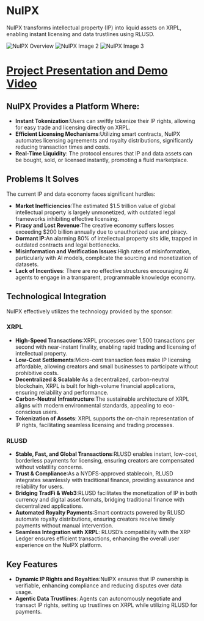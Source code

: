 # NuIPX

NuIPX transforms intellectual property (IP) into liquid assets on XRPL, enabling instant licensing and data trustlines using RLUSD.

![NuIPX Overview](https://ibb.co/3m8JCsnj)
![NuIPX Image 2](https://ibb.co/PGzKpTtR)
![NuIPX Image 3](https://ibb.co/1Yg84Wbz)


# [Project Presentation and Demo Video](https://www.canva.com/design/DAGflHSuDg4/BJaFwwoKkV3ipMlrV2U19g/edit?utm_content=DAGflHSuDg4&utm_campaign=designshare&utm_medium=link2&utm_source=sharebutton)

## NuIPX Provides a Platform Where:

- **Instant Tokenization**:Users can swiftly tokenize their IP rights, allowing for easy trade and licensing directly on XRPL.
- **Efficient Licensing Mechanisms**:Utilizing smart contracts, NuIPX automates licensing agreements and royalty distributions, significantly reducing transaction times and costs.
- **Real-Time Liquidity**:
  The protocol ensures that IP and data assets can be bought, sold, or licensed instantly, promoting a fluid marketplace.

## Problems It Solves

The current IP and data economy faces significant hurdles:

- **Market Inefficiencies**:The estimated $1.5 trillion value of global intellectual property is largely unmonetized, with outdated legal frameworks inhibiting effective licensing.
- **Piracy and Lost Revenue**:The creative economy suffers losses exceeding $200 billion annually due to unauthorized use and piracy.
- **Dormant IP**:An alarming 80% of intellectual property sits idle, trapped in outdated contracts and legal bottlenecks.
- **Misinformation and Verification Issues**:High rates of misinformation, particularly with AI models, complicate the sourcing and monetization of datasets.
- **Lack of Incentives**:
  There are no effective structures encouraging AI agents to engage in a transparent, programmable knowledge economy.

## Technological Integration

NuIPX effectively utilizes the technology provided by the sponsor:

### XRPL

- **High-Speed Transactions**:XRPL processes over 1,500 transactions per second with near-instant finality, enabling rapid trading and licensing of intellectual property.
- **Low-Cost Settlements**:Micro-cent transaction fees make IP licensing affordable, allowing creators and small businesses to participate without prohibitive costs.
- **Decentralized & Scalable**:As a decentralized, carbon-neutral blockchain, XRPL is built for high-volume financial applications, ensuring reliability and performance.
- **Carbon-Neutral Infrastructure**:The sustainable architecture of XRPL aligns with modern environmental standards, appealing to eco-conscious users.
- **Tokenization of Assets**:
  XRPL supports the on-chain representation of IP rights, facilitating seamless licensing and trading processes.

### RLUSD

- **Stable, Fast, and Global Transactions**:RLUSD enables instant, low-cost, borderless payments for licensing, ensuring creators are compensated without volatility concerns.
- **Trust & Compliance**:As a NYDFS-approved stablecoin, RLUSD integrates seamlessly with traditional finance, providing assurance and reliability for users.
- **Bridging TradFi & Web3**:RLUSD facilitates the monetization of IP in both currency and digital asset formats, bridging traditional finance with decentralized applications.
- **Automated Royalty Payments**:Smart contracts powered by RLUSD automate royalty distributions, ensuring creators receive timely payments without manual intervention.
- **Seamless Integration with XRPL**:
  RLUSD’s compatibility with the XRP Ledger ensures efficient transactions, enhancing the overall user experience on the NuIPX platform.

## Key Features

- **Dynamic IP Rights and Royalties**:NuIPX ensures that IP ownership is verifiable, enhancing compliance and reducing disputes over data usage.
- **Agentic Data Trustlines**:
  Agents can autonomously negotiate and transact IP rights, setting up trustlines on XRPL while utilizing RLUSD for payments.
